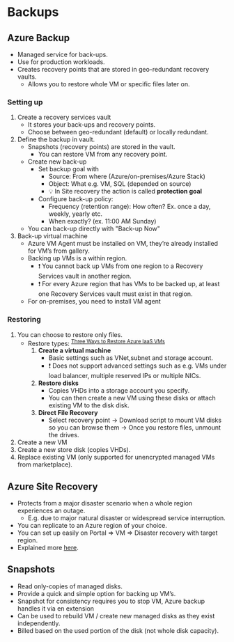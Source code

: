 # Backups

## Azure Backup

- Managed service for back-ups.
- Use for production workloads.
- Creates recovery points that are stored in geo-redundant recovery vaults.
  - Allows you to restore whole VM or specific files later on.

### Setting up

1. Create a recovery services vault
    - It stores your back-ups and recovery points.
    - Choose between geo-redundant (default) or locally redundant.
2. Define the backup in vault.
    - Snapshots (recovery points) are stored in the vault.
      - You can restore VM from any recovery point.
    - Create new back-up
      - Set backup goal with
        - Source: From where (Azure/on-premises/Azure Stack)
        - Object: What e.g. VM, SQL (depended on source)
        - 💡 In Site recovery the action is called **protection goal**
      - Configure back-up policy:
        - Frequency (retention range): How often? Ex. once a day, weekly, yearly etc.
        - When exactly? (ex. 11:00 AM Sunday)
    - You can back-up directly with "Back-up Now"
3. Back-up virtual machine
    - Azure VM Agent must be installed on VM, they’re already installed for VM’s from gallery.
    - Backing up VMs is a within region.
      - ❗ You cannot back up VMs from one region to a Recovery Services vault in another region.
      - ❗ For every Azure region that has VMs to be backed up, at least one Recovery Services vault must exist in that region.
    - For on-premises, you need to install VM agent

### Restoring

1. You can choose to restore only files.
    - Restore types: <sup>[Three Ways to Restore Azure IaaS VMs](https://newsignature.com/articles/three-ways-restore-azure-iaas-vms/)</sup>
      1. **Create a virtual machine**
         - Basic settings such as VNet,subnet and storage account.
         - ❗ Does not support advanced settings such as e.g. VMs under load balancer, multiple reserved IPs or multiple NICs.
      2. **Restore disks**
         - Copies VHDs into a storage account you specify.
         - You can then create a new VM using these disks or attach existing VM to the disk disk.
      3. **Direct File Recovery**
         - Select recovery point -> Download script to mount VM disks so you can browse them -> Once you restore files, unmount the drives.
2. Create a new VM
3. Create a new store disk (copies VHDs).
4. Replace existing VM (only supported for unencrypted managed VMs from marketplace).

## Azure Site Recovery

- Protects from a major disaster scenario when a whole region experiences an outage.
  - E.g. due to major natural disaster or widespread service interruption.
- You can replicate to an Azure region of your choice.
- You can set up easily on Portal => VM => Disaster recovery with target region.
- Explained more [here](./3.1.2.%20Azure%20Site%20Recovery%20Service.md).

## Snapshots

- Read only-copies of managed disks.
- Provide a quick and simple option for backing up VM’s.
- Snapshot for consistency requires you to stop VM, Azure backup handles it via en extension
- Can be used to rebuild VM / create new managed disks as they exist independently.
- Billed based on the used portion of the disk (not whole disk capacity).
